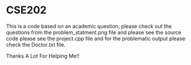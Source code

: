 # CSE202
This is a code based on an academic question, please check out the questions from the problem_statment.png file and 
please see the source code please see the project.cpp file and for the problematic output please check the Doctor.txt file.

Thanks A Lot For Helping Me!!
